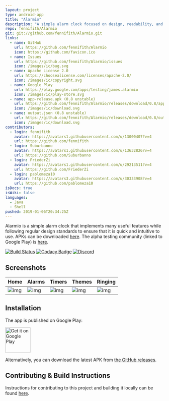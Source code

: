 ```yaml
---
layout: project
type: android-app
title: "Alarmio"
description: "A simple alarm clock focused on design, readability, and internet radio."
repo: fennifith/Alarmio
git: git://github.com/fennifith/Alarmio.git
links:
  - name: GitHub
    url: https://github.com/fennifith/Alarmio
    icon: https://github.com/favicon.ico
  - name: Issues
    url: https://github.com/fennifith/Alarmio/issues
    icon: /images/ic/bug.svg
  - name: Apache License 2.0
    url: https://choosealicense.com/licenses/apache-2.0/
    icon: /images/ic/copyright.svg
  - name: Google Play
    url: https://play.google.com/apps/testing/james.alarmio
    icon: /images/ic/play-store.svg
  - name: app-release.apk (0.8 unstable)
    url: https://github.com/fennifith/Alarmio/releases/download/0.8/app-release.apk
    icon: /images/ic/download.svg
  - name: output.json (0.8 unstable)
    url: https://github.com/fennifith/Alarmio/releases/download/0.8/output.json
    icon: /images/ic/download.svg
contributors:
  - login: fennifith
    avatar: https://avatars1.githubusercontent.com/u/13000407?v=4
    url: https://github.com/fennifith
  - login: Suburbanno
    avatar: https://avatars1.githubusercontent.com/u/13632826?v=4
    url: https://github.com/Suburbanno
  - login: FriederZi
    avatar: https://avatars1.githubusercontent.com/u/29213511?v=4
    url: https://github.com/FriederZi
  - login: pablomeza10
    avatar: https://avatars3.githubusercontent.com/u/30333908?v=4
    url: https://github.com/pablomeza10
isDocs: true
isWiki: false
languages:
  - Java
  - Shell
pushed: 2019-01-06T20:34:25Z
---
```


Alarmio is a simple alarm clock that implements many useful features while following regular design standards to ensure that it is quick and intuitive to use. APKs can be downloaded [here](https://github.com/fennifith/Alarmio/blob/master/./../../releases). The alpha testing community (linked to Google Play) is [here](https://plus.google.com/communities/116326840674933604304).

[![Build Status](https://travis-ci.com/fennifith/Alarmio.svg?branch=master)](https://travis-ci.com/fennifith/Alarmio)
[![Codacy Badge](https://api.codacy.com/project/badge/Grade/e214b14f27464ce39a24539fc0ca27a5)](https://www.codacy.com/app/fennifith/Alarmio?utm_source=github.com&amp;utm_medium=referral&amp;utm_content=fennifith/Alarmio&amp;utm_campaign=Badge_Grade)
[![Discord](https://img.shields.io/discord/514625116706177035.svg)](https://discord.gg/kgqJ5hM)


## Screenshots

|Home|Alarms|Timers|Themes|Ringing|
|-----|-----|-----|-----|-----|
|![img](https://raw.githubusercontent.com/fennifith/Alarmio/master/./.github/images/home.png?raw=true)|![img](https://raw.githubusercontent.com/fennifith/Alarmio/master/./.github/images/alarms.png?raw=true)|![img](https://raw.githubusercontent.com/fennifith/Alarmio/master/./.github/images/timers.png?raw=true)|![img](https://raw.githubusercontent.com/fennifith/Alarmio/master/./.github/images/themes.png?raw=true)|![img](https://raw.githubusercontent.com/fennifith/Alarmio/master/./.github/images/alert.gif?raw=true)|

## Installation

The app is published on Google Play:

[<img src="https://play.google.com/intl/en_us/badges/images/generic/en_badge_web_generic.png"
    alt="Get it on Google Play"
    height="80">](https://play.google.com/store/apps/details?id=james.alarmio)

Alternatively, you can download the latest APK from [the GitHub releases](https://github.com/fennifith/Alarmio/blob/master/../../releases/).

## Contributing & Build Instructions

Instructions for contributing to this project and building it locally can be found [here](https://github.com/fennifith/Alarmio/blob/master/./.github/CONTRIBUTING.md).
